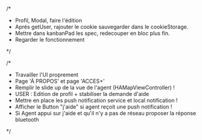 /*
 - Profil, Modal, faire l'édition
 - Aprés getUser, rajouter le cookie sauvegarder dans le cookieStorage.
 - Mettre dans kanbanPad les spec, redecouper en bloc plus fin.
 - Regarder le fonctionnement
 
 */
 
 
 
 /*
 
 - Travailler l'UI proprement
 - Page 'À PROPOS' et page 'ACCES+'
 - Remplir le slide up de la vue de l'agent (HAMapViewController) !
 - USER : Edition de profil + stabiliser la demande d'aide
 - Mettre en place les push notification service et local notification !
 - Afficher le Button "j'aide" si agent reçoit une push notification !
 - Si Agent appui sur j'aide et qu'il n'y a pas de réseau proposer la réponse bluetooth
 
 */

